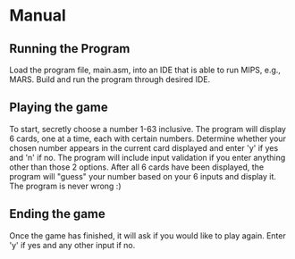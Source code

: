 # Manual

## Running the Program
Load the program file, main.asm, into an IDE that is able to run MIPS, e.g., MARS. Build and run the program through desired IDE.

## Playing the game
To start, secretly choose a number 1-63 inclusive. The program will display 6 cards, one at a time, each with certain numbers. Determine whether your chosen number appears in the current card displayed and enter 'y' if yes and 'n' if no. The program will include input validation if you enter anything other than those 2 options. After all 6 cards have been displayed, the program will "guess" your number based on your 6 inputs and display it. The program is never wrong :)

## Ending the game
Once the game has finished, it will ask if you would like to play again. Enter 'y' if yes and any other input if no. 
